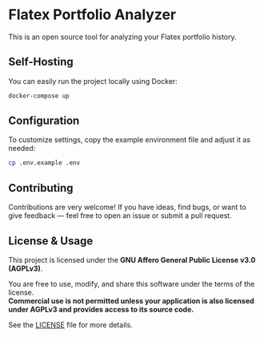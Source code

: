 # Flatex Portfolio Analyzer

This is an open source tool for analyzing your Flatex portfolio history.

## Self-Hosting

You can easily run the project locally using Docker:

```bash
docker-compose up
```

## Configuration

To customize settings, copy the example environment file and adjust it as needed:

```bash
cp .env.example .env
```

## Contributing

Contributions are very welcome! If you have ideas, find bugs, or want to give feedback — feel free to open an issue or submit a pull request.

## License & Usage

This project is licensed under the **GNU Affero General Public License v3.0 (AGPLv3)**.

You are free to use, modify, and share this software under the terms of the license.  
**Commercial use is not permitted unless your application is also licensed under AGPLv3 and provides access to its source code.**

See the [LICENSE](./LICENSE) file for more details.
